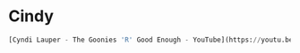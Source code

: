 # Cindy


```python
[Cyndi Lauper - The Goonies 'R' Good Enough - YouTube](https://youtu.be/Scu81EW4UC8?si=cSMSVV-KcY7sxcxt)
```
